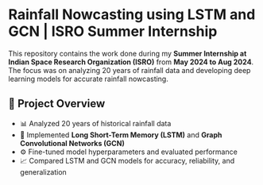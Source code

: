 
# Rainfall Nowcasting using LSTM and GCN | ISRO Summer Internship

This repository contains the work done during my **Summer Internship at Indian Space Research Organization (ISRO)** from **May 2024 to Aug 2024**. The focus was on analyzing 20 years of rainfall data and developing deep learning models for accurate rainfall nowcasting.

## 🚀 Project Overview

- 📊 Analyzed 20 years of historical rainfall data
- 🤖 Implemented **Long Short-Term Memory (LSTM)** and **Graph Convolutional Networks (GCN)**
- ⚙️ Fine-tuned model hyperparameters and evaluated performance
- 📈 Compared LSTM and GCN models for accuracy, reliability, and generalization
